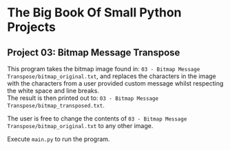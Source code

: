 # The Big Book Of Small Python Projects

## Project 03: Bitmap Message Transpose

This program takes the bitmap image found in:
`03 - Bitmap Message Transpose/bitmap_original.txt`, and replaces the
characters in the image with the characters from a user provided custom message
whilst respecting the white space and line breaks.  
The result is then printed out to:
`03 - Bitmap Message Transpose/bitmap_transposed.txt`.

The user is free to change the contents of
`03 - Bitmap Message Transpose/bitmap_original.txt` to any other image.

Execute `main.py` to run the program.

